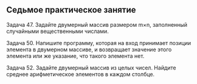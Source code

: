 ## Седьмое практическое занятие

Задача 47. Задайте двумерный массив размером m×n, заполненный случайными вещественными числами.

Задача 50. Напишите программу, которая на вход принимает позиции элемента в двумерном массиве, и возвращает значение этого элемента или же указание, что такого элемента нет.

Задача 52. Задайте двумерный массив из целых чисел. Найдите среднее арифметическое элементов в каждом столбце.
